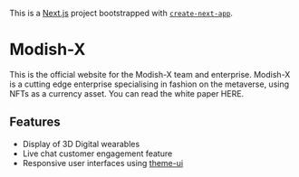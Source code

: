 This is a [Next.js](https://nextjs.org/) project bootstrapped with [`create-next-app`](https://github.com/zeit/next.js/tree/canary/packages/create-next-app).

# Modish-X
This is the official website for the Modish-X team and enterprise.
Modish-X is a cutting edge enterprise specialising in fashion on the metaverse, using NFTs as a currency asset.
You can read the white paper HERE.

## Features
- Display of 3D Digital wearables
- Live chat customer engagement feature
- Responsive user interfaces using [theme-ui](https://theme-ui.com/)


